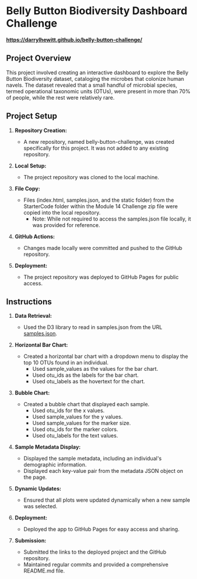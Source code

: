 # Belly Button Biodiversity Dashboard Challenge

**https://darrylhewitt.github.io/belly-button-challenge/**

## Project Overview

This project involved creating an interactive dashboard to explore the Belly Button Biodiversity dataset, cataloging the microbes that colonize human navels. The dataset revealed that a small handful of microbial species, termed operational taxonomic units (OTUs), were present in more than 70% of people, while the rest were relatively rare.

## Project Setup

1. **Repository Creation:**
   - A new repository, named belly-button-challenge, was created specifically for this project. It was not added to any existing repository.

2. **Local Setup:**
   - The project repository was cloned to the local machine.

3. **File Copy:**
   - Files (index.html, samples.json, and the static folder) from the StarterCode folder within the Module 14 Challenge zip file were copied into the local repository.
     - Note: While not required to access the samples.json file locally, it was provided for reference.

4. **GitHub Actions:**
   - Changes made locally were committed and pushed to the GitHub repository.

5. **Deployment:**
   - The project repository was deployed to GitHub Pages for public access.

## Instructions

1. **Data Retrieval:**
   - Used the D3 library to read in samples.json from the URL [samples.json](https://2u-data-curriculum-team.s3.amazonaws.com/dataviz-classroom/v1.1/14-Interactive-Web-Visualizations/02-Homework/samples.json).

2. **Horizontal Bar Chart:**
   - Created a horizontal bar chart with a dropdown menu to display the top 10 OTUs found in an individual.
     - Used sample_values as the values for the bar chart.
     - Used otu_ids as the labels for the bar chart.
     - Used otu_labels as the hovertext for the chart.

3. **Bubble Chart:**
   - Created a bubble chart that displayed each sample.
     - Used otu_ids for the x values.
     - Used sample_values for the y values.
     - Used sample_values for the marker size.
     - Used otu_ids for the marker colors.
     - Used otu_labels for the text values.

4. **Sample Metadata Display:**
   - Displayed the sample metadata, including an individual's demographic information.
   - Displayed each key-value pair from the metadata JSON object on the page.

5. **Dynamic Updates:**
   - Ensured that all plots were updated dynamically when a new sample was selected.

6. **Deployment:**
   - Deployed the app to GitHub Pages for easy access and sharing.

7. **Submission:**
   - Submitted the links to the deployed project and the GitHub repository.
   - Maintained regular commits and provided a comprehensive README.md file.

